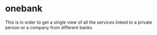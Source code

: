 # onebank
This is in order to get a single view of all the services linked to a private person or a company from different banks
